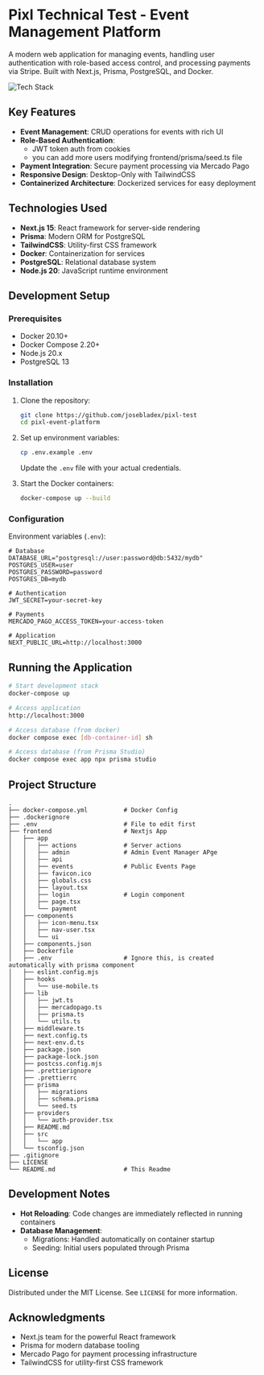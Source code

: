 # Pixl Technical Test - Event Management Platform

A modern web application for managing events, handling user authentication with role-based access control, and processing payments via Stripe. Built with Next.js, Prisma, PostgreSQL, and Docker.

![Tech Stack](https://via.placeholder.com/800x200.png?text=Next.js+Prisma+PostgreSQL+TailwindCSS+Docker)

## Key Features
- **Event Management**: CRUD operations for events with rich UI
- **Role-Based Authentication**: 
  - JWT token auth from cookies
  - you can add more users modifying frontend/prisma/seed.ts file
- **Payment Integration**: Secure payment processing via Mercado Pago
- **Responsive Design**: Desktop-Only with TailwindCSS
- **Containerized Architecture**: Dockerized services for easy deployment

## Technologies Used
- **Next.js 15**: React framework for server-side rendering
- **Prisma**: Modern ORM for PostgreSQL
- **TailwindCSS**: Utility-first CSS framework
- **Docker**: Containerization for services
- **PostgreSQL**: Relational database system
- **Node.js 20**: JavaScript runtime environment

## Development Setup

### Prerequisites
- Docker 20.10+
- Docker Compose 2.20+
- Node.js 20.x
- PostgreSQL 13

### Installation
1. Clone the repository:
   ```bash
   git clone https://github.com/josebladex/pixl-test
   cd pixl-event-platform
   ```

2. Set up environment variables:
   ```bash
   cp .env.example .env
   ```
   Update the `.env` file with your actual credentials.

3. Start the Docker containers:
   ```bash
   docker-compose up --build
   ```

### Configuration
Environment variables (`.env`):
```env
# Database
DATABASE_URL="postgresql://user:password@db:5432/mydb"
POSTGRES_USER=user
POSTGRES_PASSWORD=password
POSTGRES_DB=mydb

# Authentication
JWT_SECRET=your-secret-key

# Payments
MERCADO_PAGO_ACCESS_TOKEN=your-access-token

# Application
NEXT_PUBLIC_URL=http://localhost:3000
```

## Running the Application
```bash
# Start development stack
docker-compose up

# Access application
http://localhost:3000

# Access database (from docker)
docker compose exec [db-container-id] sh

# Access database (from Prisma Studio)
docker compose exec app npx prisma studio
```

## Project Structure
```
.
├── docker-compose.yml          # Docker Config
├── .dockerignore
├── .env                        # File to edit first
├── frontend                    # Nextjs App
│   ├── app
│   │   ├── actions             # Server actions
│   │   ├── admin               # Admin Event Manager APge
│   │   ├── api
│   │   ├── events              # Public Events Page
│   │   ├── favicon.ico
│   │   ├── globals.css
│   │   ├── layout.tsx
│   │   ├── login               # Login component
│   │   ├── page.tsx
│   │   └── payment
│   ├── components
│   │   ├── icon-menu.tsx
│   │   ├── nav-user.tsx
│   │   └── ui
│   ├── components.json
│   ├── Dockerfile
│   ├── .env                    # Ignore this, is created automatically with prisma component
│   ├── eslint.config.mjs
│   ├── hooks
│   │   └── use-mobile.ts
│   ├── lib
│   │   ├── jwt.ts
│   │   ├── mercadopago.ts
│   │   ├── prisma.ts
│   │   └── utils.ts
│   ├── middleware.ts
│   ├── next.config.ts
│   ├── next-env.d.ts
│   ├── package.json
│   ├── package-lock.json
│   ├── postcss.config.mjs
│   ├── .prettierignore
│   ├── .prettierrc
│   ├── prisma
│   │   ├── migrations
│   │   ├── schema.prisma
│   │   └── seed.ts
│   ├── providers
│   │   └── auth-provider.tsx
│   ├── README.md
│   ├── src
│   │   └── app
│   └── tsconfig.json
├── .gitignore
├── LICENSE
└── README.md                   # This Readme
```

## Development Notes
- **Hot Reloading**: Code changes are immediately reflected in running containers
- **Database Management**:
  - Migrations: Handled automatically on container startup
  - Seeding: Initial users populated through Prisma

## License
Distributed under the MIT License. See `LICENSE` for more information.

## Acknowledgments
- Next.js team for the powerful React framework
- Prisma for modern database tooling
- Mercado Pago for payment processing infrastructure
- TailwindCSS for utility-first CSS framework
```